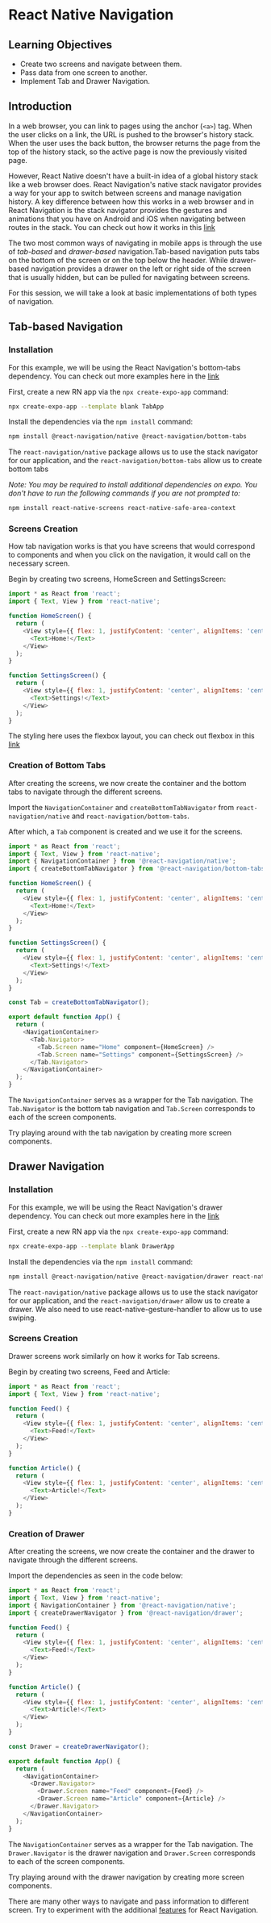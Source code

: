 # React Native Navigation

## Learning Objectives

* Create two screens and navigate between them.
* Pass data from one screen to another.
* Implement Tab and Drawer Navigation.

## Introduction

In a web browser, you can link to pages using the anchor (`<a>`) tag. When the user clicks on a link, the URL is pushed to the browser's history stack. When the user uses the back button, the browser returns the page from the top of the history stack, so the active page is now the previously visited page. 


However, React Native doesn't have a built-in idea of a global history stack like a web browser does. React Navigation's native stack navigator provides a way for your app to switch between screens and manage navigation history. A key difference between how this works in a web browser and in React Navigation is the stack navigator provides the gestures and animations that you have on Android and iOS when navigating between routes in the stack. You can check out how it works in this [link](https://reactnavigation.org/docs/hello-react-navigation)


The two most common ways of navigating in mobile apps is through the use of *tab-based* and *drawer-based* navigation.Tab-based navigation puts tabs on the bottom of the screen or on the top below the header. While drawer-based navigation provides a drawer on the left or right side of the screen that is usually hidden, but can be pulled for navigating between screens.


For this session, we will take a look at basic implementations of both types of navigation.

## Tab-based Navigation

### Installation

For this example, we will be using the React Navigation's bottom-tabs dependency. You can check out more examples here in the [link](https://reactnavigation.org/docs/tab-based-navigation)

First, create a new RN app via the `npx create-expo-app` command:

```sh
npx create-expo-app --template blank TabApp
```

Install the dependencies via the `npm install` command:

```sh
npm install @react-navigation/native @react-navigation/bottom-tabs 
```

The `react-navigation/native` package allows us to use the stack navigator for our application, and the `react-navigation/bottom-tabs` allow us to create bottom tabs

*Note: You may be required to install additional dependencies on expo. You don't have to run the following commands if you are not prompted to:*

```sh
npm install react-native-screens react-native-safe-area-context
```

### Screens Creation

How tab navigation works is that you have screens that would correspond to components and when you click on the navigation, it would call on the necessary screen.

Begin by creating two screens, HomeScreen and SettingsScreen:

```js
import * as React from 'react';
import { Text, View } from 'react-native';

function HomeScreen() {
  return (
    <View style={{ flex: 1, justifyContent: 'center', alignItems: 'center' }}>
      <Text>Home!</Text>
    </View>
  );
}

function SettingsScreen() {
  return (
    <View style={{ flex: 1, justifyContent: 'center', alignItems: 'center' }}>
      <Text>Settings!</Text>
    </View>
  );
}
```

The styling here uses the flexbox layout, you can check out flexbox in this [link](https://css-tricks.com/snippets/css/a-guide-to-flexbox/)

### Creation of Bottom Tabs

After creating the screens, we now create the container and the bottom tabs to navigate through the different screens.

Import the `NavigationContainer` and `createBottomTabNavigator` from `react-navigation/native` and `react-navigation/bottom-tabs`.

After which, a `Tab` component is created and we use it for the screens.

```js
import * as React from 'react';
import { Text, View } from 'react-native';
import { NavigationContainer } from '@react-navigation/native';
import { createBottomTabNavigator } from '@react-navigation/bottom-tabs';

function HomeScreen() {
  return (
    <View style={{ flex: 1, justifyContent: 'center', alignItems: 'center' }}>
      <Text>Home!</Text>
    </View>
  );
}

function SettingsScreen() {
  return (
    <View style={{ flex: 1, justifyContent: 'center', alignItems: 'center' }}>
      <Text>Settings!</Text>
    </View>
  );
}

const Tab = createBottomTabNavigator();

export default function App() {
  return (
    <NavigationContainer>
      <Tab.Navigator>
        <Tab.Screen name="Home" component={HomeScreen} />
        <Tab.Screen name="Settings" component={SettingsScreen} />
      </Tab.Navigator>
    </NavigationContainer>
  );
}
```

The `NavigationContainer` serves as a wrapper for the Tab navigation. The `Tab.Navigator` is the bottom tab navigation and `Tab.Screen` corresponds to each of the screen components.


Try playing around with the tab navigation by creating more screen components.

## Drawer Navigation

### Installation

For this example, we will be using the React Navigation's drawer dependency. You can check out more examples here in the [link](https://reactnavigation.org/docs/drawer-based-navigation)

First, create a new RN app via the `npx create-expo-app` command:

```sh
npx create-expo-app --template blank DrawerApp
```

Install the dependencies via the `npm install` command:

```sh
npm install @react-navigation/native @react-navigation/drawer react-native-screens react-native-safe-area-context react-native-gesture-handler react-native-reanimated@3.10.1
```

The `react-navigation/native` package allows us to use the stack navigator for our application, and the `react-navigation/drawer` allow us to create a drawer. We also need to use react-native-gesture-handler to allow us to use swiping.

### Screens Creation

Drawer screens work similarly on how it works for Tab screens.

Begin by creating two screens, Feed and Article:

```js
import * as React from 'react';
import { Text, View } from 'react-native';

function Feed() {
  return (
    <View style={{ flex: 1, justifyContent: 'center', alignItems: 'center' }}>
      <Text>Feed!</Text>
    </View>
  );
}

function Article() {
  return (
    <View style={{ flex: 1, justifyContent: 'center', alignItems: 'center' }}>
      <Text>Article!</Text>
    </View>
  );
}
```

### Creation of Drawer

After creating the screens, we now create the container and the drawer to navigate through the different screens.

Import the dependencies as seen in the code below:

```js
import * as React from 'react';
import { Text, View } from 'react-native';
import { NavigationContainer } from '@react-navigation/native';
import { createDrawerNavigator } from '@react-navigation/drawer';

function Feed() {
  return (
    <View style={{ flex: 1, justifyContent: 'center', alignItems: 'center' }}>
      <Text>Feed!</Text>
    </View>
  );
}

function Article() {
  return (
    <View style={{ flex: 1, justifyContent: 'center', alignItems: 'center' }}>
      <Text>Article!</Text>
    </View>
  );
}

const Drawer = createDrawerNavigator();

export default function App() {
  return (
    <NavigationContainer>
      <Drawer.Navigator>
        <Drawer.Screen name="Feed" component={Feed} />
        <Drawer.Screen name="Article" component={Article} />
      </Drawer.Navigator>
    </NavigationContainer>
  );
}
```

The `NavigationContainer` serves as a wrapper for the Tab navigation. The `Drawer.Navigator` is the drawer navigation and `Drawer.Screen` corresponds to each of the screen components.


Try playing around with the drawer navigation by creating more screen components.


There are many other ways to navigate and pass information to different screen. Try to experiment with the additional [features](https://reactnavigation.org/docs/getting-started) for React Navigation.